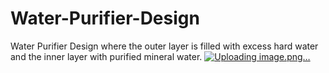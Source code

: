 # Water-Purifier-Design
Water Purifier Design where the outer layer is filled with excess hard water and the inner layer with purified mineral water.
[![Uploading image.png…]()](https://raw.githubusercontent.com/malli13193/Water-Purifier-Design/refs/heads/main/purifier.webp)

